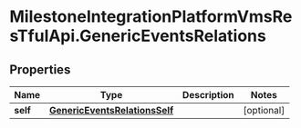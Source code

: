 # MilestoneIntegrationPlatformVmsResTfulApi.GenericEventsRelations

## Properties
Name | Type | Description | Notes
------------ | ------------- | ------------- | -------------
**self** | [**GenericEventsRelationsSelf**](GenericEventsRelationsSelf.md) |  | [optional] 
